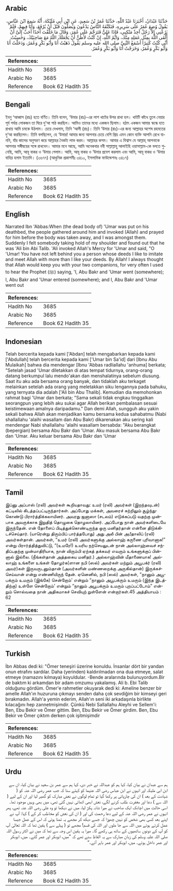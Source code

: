 ## Arabic


<div dir="rtl" lang="ar" style={{fontSize:'larger',backgroundColor:'#f8f9fa',padding:20}}>
حَدَّثَنَا عَبْدَانُ، أَخْبَرَنَا عَبْدُ اللَّهِ، حَدَّثَنَا عُمَرُ بْنُ سَعِيدٍ، عَنِ ابْنِ أَبِي مُلَيْكَةَ، أَنَّهُ سَمِعَ ابْنَ عَبَّاسٍ، يَقُولُ وُضِعَ عُمَرُ عَلَى سَرِيرِهِ، فَتَكَنَّفَهُ النَّاسُ يَدْعُونَ وَيُصَلُّونَ قَبْلَ أَنْ يُرْفَعَ، وَأَنَا فِيهِمْ، فَلَمْ يَرُعْنِي إِلاَّ رَجُلٌ آخِذٌ مَنْكِبِي، فَإِذَا عَلِيٌّ فَتَرَحَّمَ عَلَى عُمَرَ، وَقَالَ مَا خَلَّفْتَ أَحَدًا أَحَبَّ إِلَىَّ أَنْ أَلْقَى اللَّهَ بِمِثْلِ عَمَلِهِ مِنْكَ، وَايْمُ اللَّهِ، إِنْ كُنْتُ لأَظُنُّ أَنْ يَجْعَلَكَ اللَّهُ مَعَ صَاحِبَيْكَ، وَحَسِبْتُ أَنِّي كُنْتُ كَثِيرًا أَسْمَعُ النَّبِيَّ صلى الله عليه وسلم يَقُولُ ذَهَبْتُ أَنَا وَأَبُو بَكْرٍ وَعُمَرُ، وَدَخَلْتُ أَنَا وَأَبُو بَكْرٍ وَعُمَرُ، وَخَرَجْتُ أَنَا وَأَبُو بَكْرٍ وَعُمَرُ‏.‏
</div>
<div style={{backgroundColor:'#f8f9fa',padding:20, marginBottom: 10}}><table> <thead> <tr> <th>References:</th> <th></th> </tr> </thead> <tbody><tr><td>Hadith No</td><td>3685</td></tr><tr><td>Arabic No</td><td>3685</td></tr><tr><td>Reference</td><td>Book 62 Hadith 35</td></tr></tbody></table></div>

## Bengali


<div dir="ltr" lang="bn" style={{fontSize:'larger',backgroundColor:'#f8f9fa',padding:20}}>
ইবনু ‘আব্বাস (রাঃ) হতে বর্ণিত। তিনি বলেন, ‘উমার (রাঃ)-এর লাশ খাটের উপর রাখা হল। খাটটি কাঁধে তুলে নেয়ার পূর্ব পর্যন্ত লোকজন তা ঘিরে দু’আ পাঠ করছিল। আমিও তাদের মধ্যে একজন ছিলাম। হঠাৎ একজন আমার স্কন্ধে হাত রাখায় আমি চমকে উঠলাম। চেয়ে দেখলাম, তিনি ‘আলী (রাঃ)। তিনি ‘উমার (রাঃ)-এর জন্য আল্লাহর অশেষ রহমতের দু‘আ করছিলেন। তিনি বলছিলেন, হে ‘উমার! আমার জন্য আপনার চেয়ে বেশি প্রিয় এমন কোন ব্যক্তি আপনি রেখে যাননি, যাঁর কালের অনুসরণ করে আল্লাহর নৈকট্য লাভ করব। আল্লাহর কসম। আমার এ বিশ্বাস যে আল্লাহ্ আপনাকে আপনার সঙ্গীদ্বয়ের সঙ্গে রাখবেন। আমার মনে আছে, আমি অনেকবার নবী সাল্লাল্লাহু আলাইহি ওয়াসাল্লাম-কে বলতে শুনেছি, আমি, আবূ বাকর ও ‘উমার গেলাম। আমি, আবূ বাকর ও ‘উমার প্রবেশ করলাম এবং আমি, আবূ বাকর ও ‘উমার বাহির হলাম ইত্যাদি। (৩৬৭৭) (আধুনিক প্রকাশনীঃ ৩৪১০, ইসলামিক ফাউন্ডেশনঃ ৩৪১৭)
</div>
<div style={{backgroundColor:'#f8f9fa',padding:20, marginBottom: 10}}><table> <thead> <tr> <th>References:</th> <th></th> </tr> </thead> <tbody><tr><td>Hadith No</td><td>3685</td></tr><tr><td>Arabic No</td><td>3685</td></tr><tr><td>Reference</td><td>Book 62 Hadith 35</td></tr></tbody></table></div>

## English


<div dir="ltr" lang="en" style={{fontSize:'larger',backgroundColor:'#f8f9fa',padding:20}}>
Narrated Ibn 'Abbas:When (the dead body of) 'Umar was put on his deathbed, the people gathered around him and invoked (Allah) and prayed for him before the body was taken away, and I was amongst them. Suddenly I felt somebody taking hold of my shoulder and found out that he was 'Ali bin Abi Talib. 'Ali invoked Allah's Mercy for 'Umar and said, "O 'Umar! You have not left behind you a person whose deeds I like to imitate and meet Allah with more than I like your deeds. By Allah! I always thought that Allah would keep you with your two companions, for very often I used to hear the Prophet (ﷺ) saying, 'I, Abu Bakr and 'Umar went (somewhere); I, Abu Bakr and 'Umar entered (somewhere); and I, Abu Bakr and 'Umar went out
</div>
<div style={{backgroundColor:'#f8f9fa',padding:20, marginBottom: 10}}><table> <thead> <tr> <th>References:</th> <th></th> </tr> </thead> <tbody><tr><td>Hadith No</td><td>3685</td></tr><tr><td>Arabic No</td><td>3685</td></tr><tr><td>Reference</td><td>Book 62 Hadith 35</td></tr></tbody></table></div>

## Indonesian


<div dir="ltr" lang="id" style={{fontSize:'larger',backgroundColor:'#f8f9fa',padding:20}}>
Telah bercerita kepada kami ['Abdan] telah mengabarkan kepada kami ['Abdullah] telah bercerita kepada kami ['Umar bin Sa'id] dari [Ibnu Abu Mulaikah] bahwa dia mendengar [Ibnu 'Abbas radliallahu 'anhuma] berkata; "Setelah jasad 'Umar diletakkan di atas tempat tidurnya, orang-orang datang berkumpul lalu mendo'akan dan menshalatinya sebelum diusung. Saat itu aku ada bersama orang banyak, dan tidaklah aku terkaget melainkan setelah ada orang yang meletakkan siku lengannya pada bahuku, yang ternyata dia adalah ['Ali bin Abu Thalib]. Kemudian dia memohonkan rahmat bagi 'Umar dan berkata; "Sama sekali tidak engkau tinggalkan seorangpun yang lebih aku sukai agar Allah berikan pembalasan sesuai keistimewaan amalnya daripadamu." Dan demi Allah, sungguh aku yakin sekali bahwa Allah akan menjadikan kamu bersama kedua sahabatmu (Nabi shallallahu 'alaihi wasallam dan Abu Bakr) dikarenakan aku sering kali mendengar Nabi shallallahu 'alaihi wasallam bersabda: "Aku berangkat (bepergian) bersama Abu Bakr dan 'Umar. Aku masuk bersama Abu Bakr dan 'Umar. Aku keluar bersama Abu Bakr dan 'Umar
</div>
<div style={{backgroundColor:'#f8f9fa',padding:20, marginBottom: 10}}><table> <thead> <tr> <th>References:</th> <th></th> </tr> </thead> <tbody><tr><td>Hadith No</td><td>3685</td></tr><tr><td>Arabic No</td><td>3685</td></tr><tr><td>Reference</td><td>Book 62 Hadith 35</td></tr></tbody></table></div>

## Tamil


<div dir="ltr" lang="ta" style={{fontSize:'larger',backgroundColor:'#f8f9fa',padding:20}}>
இப்னு அப்பாஸ் (ரலி) அவர்கள் கூறியதாவது: உமர் (ரலி) அவர்கள் (இறந்தவுடன்) கட்டிலில் கிடத்தப்பட்டிருந்தார்கள். அப்போது மக்கள், அவரைச் சுற்றிலும் சூழ்ந்துகொண்டு பிரார்த்திக்கலாயினர். அவரது ஜனாஸா (சடலம்) எடுக்கப்படு வதற்கு முன்பாக அவருக்காக இறுதித் தொழுகை தொழலாயினர். அப்போது நான் அவர்களிடையே இருந்தேன். என் தோளைப் பிடித்துக்கொண்டிருந்த ஒரு மனிதர்தான் என்னை திடுக்கிடச்செய்தார். (யாரென்று திரும்பிப் பார்த்தபோது) அது அலீ பின் அபீதாலிப் (ரலி) அவர்கள்தான். அவர்கள், “உமர் (ரலி) அவர்களுக்கு அல்லாஹ் கருணை புரிவானாக!” என்று பிரார்த்தித்துவிட்டு, “(உமரே!) உயரிய நற்செயலுடன் நான் அல்லாஹ்வைச் சந்திப்பதற்கு முன்மாதிரியாக, நான் விரும்பி ஏற்கத் தக்கவர் எவரும் உங்களுக்குப் பின்னால் இல்லை. (நீங்கள்தான் அத்தகைய மனிதர்.) அல்லாஹ்வின் மீதாணையாக! அல்லாஹ் உங்களை உங்கள் தோழர்க(ளான நபி (ஸல்) அவர்கள் மற்றும் அபூபக்ர் (ரலி) அவர்)கள் இருவருடனும்தான் (அவர்களின் மண்ணறைக்கு அருகில்தான்) இருக்கச்செய்வான் என்று எண்ணியிருந் தேன். ஏனெனில், நபி (ஸல்) அவர்கள், “நானும் அபூபக்ரும் உமரும் (இங்கே) சென்றோம்' என்றும் “நானும் அபூபக்ரும் உமரும் (இந்த இடத்திற்கு) உள்ளே சென்றோம்' என்றும் “நானும் அபூபக்ரும் உமரும் புறப்பட்டோம்” என்றும் சொல்வதை நான் அதிகமாகச் செவியுற் றுள்ளேன் என்றார்கள்.45 அத்தியாயம் : 62
</div>
<div style={{backgroundColor:'#f8f9fa',padding:20, marginBottom: 10}}><table> <thead> <tr> <th>References:</th> <th></th> </tr> </thead> <tbody><tr><td>Hadith No</td><td>3685</td></tr><tr><td>Arabic No</td><td>3685</td></tr><tr><td>Reference</td><td>Book 62 Hadith 35</td></tr></tbody></table></div>

## Turkish


<div dir="ltr" lang="tr" style={{fontSize:'larger',backgroundColor:'#f8f9fa',padding:20}}>
İbn Abbas dedi ki: "Ömer teneşiri üzerine konuldu. İnsanlar dört bir yandan onun etrafını sardılar. Daha (yerinden) kaldırılmadan ona dua etmeye, salat etmeye (namazını kılmaya) koyuldular. -Bende aralarında bulunuyordum.Bir de baktım ki arkamdan bir adam omzumu yakalamış. Ali b. Ebi Talib olduğunu gördüm. Ömer'e rahmetler okuyarak dedi ki: Ameline benzer bir amelle Allah'ın huzuruna çıkmayı senden daha çok sevdiğim bir kimseyi geri bırakmadın. Allah'a yemin ederim, Allah'ın seni iki arkadaşınla birlikte kılacağını hep zannetmişimdir. Çünkü Nebi Sallallahu Aleyhi ve Sellem'i: Ben, Ebu Bekir ve Ömer gittim. Ben, Ebu Bekir ve Ömer girdim. Ben, Ebu Bekir ve Ömer çıktım derken çok işitmişimdir
</div>
<div style={{backgroundColor:'#f8f9fa',padding:20, marginBottom: 10}}><table> <thead> <tr> <th>References:</th> <th></th> </tr> </thead> <tbody><tr><td>Hadith No</td><td>3685</td></tr><tr><td>Arabic No</td><td>3685</td></tr><tr><td>Reference</td><td>Book 62 Hadith 35</td></tr></tbody></table></div>

## Urdu


<div dir="rtl" lang="ur" style={{fontSize:'larger',backgroundColor:'#f8f9fa',padding:20}}>
ہم سے عبدان نے بیان کیا، کہا ہم کو عبداللہ نے خبر دی، کہا ہم سے عمر بن سعید نے بیان کیا، ان سے ابن ابی ملیکہ اور انہوں نے ابن عباس رضی اللہ عنہما کو کہتے سنا کہ جب عمر رضی اللہ عنہ کو ( شہادت کے بعد ) ان کی چارپائی پر رکھا گیا تو تمام لوگوں نے نعش مبارک کو گھیر لیا اور ان کے لیے ( اللہ سے ) دعا اور مغفرت طلب کرنے لگے، نعش ابھی اٹھائی نہیں گئی تھی، میں بھی وہیں موجود تھا۔ اسی حالت میں اچانک ایک صاحب نے میرا شانہ پکڑ لیا، میں نے دیکھا تو وہ علی رضی اللہ عنہ تھے، پھر انہوں نے عمر رضی اللہ عنہ کے لیے دعا رحمت کی اور ( ان کی نعش کو مخاطب کر کے ) کہا: آپ نے اپنے بعد کسی بھی شخص کو نہیں چھوڑا کہ جسے دیکھ کر مجھے یہ تمنا ہوتی کہ اس کے عمل جیسا عمل کرتے ہوئے میں اللہ سے جا ملوں اور اللہ کی قسم! مجھے تو ( پہلے سے ) یقین تھا کہ اللہ تعالیٰ آپ کو آپ کے دونوں ساتھیوں کے ساتھ ہی رکھے گا۔ میرا یہ یقین اس وجہ سے تھا کہ میں نے اکثر رسول اللہ صلی اللہ علیہ وسلم کی زبان مبارک سے یہ الفاظ سنے تھے کہ ”میں، ابوبکر اور عمر گئے۔ میں، ابوبکر اور عمر داخل ہوئے۔ میں، ابوبکر اور عمر باہر آئے۔“
</div>
<div style={{backgroundColor:'#f8f9fa',padding:20, marginBottom: 10}}><table> <thead> <tr> <th>References:</th> <th></th> </tr> </thead> <tbody><tr><td>Hadith No</td><td>3685</td></tr><tr><td>Arabic No</td><td>3685</td></tr><tr><td>Reference</td><td>Book 62 Hadith 35</td></tr></tbody></table></div>